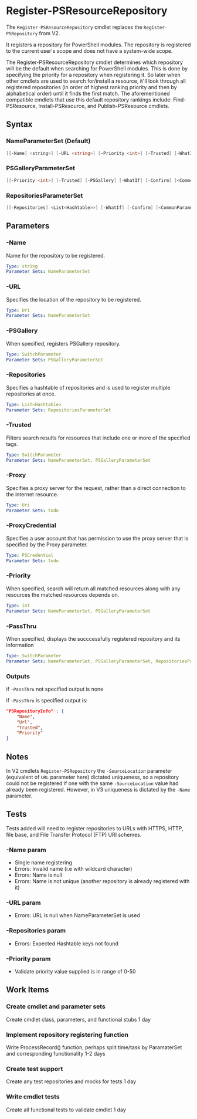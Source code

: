 # Register-PSResourceRepository

The `Register-PSResourceRepository` cmdlet replaces the `Register-PSRepository` from V2.

It registers a repository for PowerShell modules. The repository is registered to the current user's scope
and does not have a system-wide scope.

The Register-PSResourceRepository cmdlet determines which repository will be the default when searching for PowerShell modules. This is done by specifying the priority for a repository when registering it. So later when other cmdlets are used to search for/install a resource, it'll look through all registered repositories (in order of highest ranking priority and then by alphabetical order) until it finds the first match. The aforementioned compatible cmdlets that use this default repository rankings include: Find-PSResource, Install-PSResource, and Publish-PSResource cmdlets.

## Syntax

### NameParameterSet (Default)
``` PowerShell
[[-Name] <string>] [-URL <string>] [-Priority <int>] [-Trusted] [-WhatIf] [-Confirm] [<CommonParameters>]
```

### PSGalleryParameterSet
``` PowerShell
[[-Priority <int>] [-Trusted] [-PSGallery] [-WhatIf] [-Confirm] [<CommonParameters>]
```

### RepositoriesParameterSet
``` PowerShell
[[-Repositories] <List<Hashtable>>] [-WhatIf] [-Confirm] [<CommonParameters>]
```

## Parameters

### -Name

Name for the repository to be registered.

```yml
Type: string
Parameter Sets: NameParameterSet
```

### -URL

Specifies the location of the repository to be registered.

```yml
Type: Uri
Parameter Sets: NameParameterSet
```

### -PSGallery

When specified, registers PSGallery repository.

```yml
Type: SwitchParameter
Parameter Sets: PSGalleryParameterSet
```

### -Repositories

Specifies a hashtable of repositories and is used to register multiple repositories at once.

```yml
Type: List<Hashtable>
Parameter Sets: RepositoriesParameterSet
```

### -Trusted

Filters search results for resources that include one or more of the specified tags.

```yml
Type: SwitchParameter
Parameter Sets: NameParameterSet, PSGalleryParameterSet
```

### -Proxy

Specifies a proxy server for the request, rather than a direct connection to the internet resource.

```yml
Type: Uri
Parameter Sets: todo
```

### -ProxyCredential

Specifies a user account that has permission to use the proxy server that is specified by the Proxy parameter.

```yml
Type: PSCredential
Parameter Sets: todo
```

### -Priority

When specified, search will return all matched resources along with any resources the matched resources depends on.

```yml
Type: int
Parameter Sets: NameParameterSet, PSGalleryParameterSet
```

### -PassThru

When specified, displays the succcessfully registered repository and its information

```yml
Type: SwitchParameter
Parameter Sets: NameParameterSet, PSGalleryParameterSet, RepositoriesParameterSet
```

### Outputs

if `-PassThru` not specified output is none

if `-PassThru` is specified output is:

```json
"PSRepositoryInfo" : {
    "Name",
    "Url",
    "Trusted",
    "Priority"
}
```

## Notes

In V2 cmdlets `Register-PSRepository` the `-SourceLocation` parameter (equivalent of `URL` parameter here) dictated uniqueness, so a repository could not be registered if one with the same `-SourceLocation` value had already been registered. However, in V3 uniqueness is dictated by the `-Name` parameter.



## Tests

Tests added will need to register repositories to URLs with HTTPS, HTTP, file base, and File Transfer Protocol (FTP) URI schemes.

### -Name param

- Single name registering
- Errors: Invalid name (i.e with wildcard character)
- Errors: Name is null
- Errors: Name is not unique (another repository is already registered with it)

### -URL param

- Errors: URL is null when NameParameterSet is used

### -Repositories param

- Errors: Expected Hashtable keys not found

### -Priority param

- Validate priority value supplied is in range of 0-50

## Work Items

### Create cmdlet and parameter sets

Create cmdlet class, parameters, and functional stubs
1 day

### Implement repository registering function

Write ProcessRecord() function, perhaps split time/task by ParamaterSet and corresponding functionality
1-2 days

### Create test support

Create any test repositories and mocks for tests
1 day

### Write cmdlet tests

Create all functional tests to validate cmdlet
1 day
